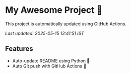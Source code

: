 # My Awesome Project 🚀

This project is automatically updated using GitHub Actions.

_Last updated: 2025-05-15 13:41:51 IST_

## Features
- Auto-update README using Python 🐍
- Auto Git push with GitHub Actions 🤖
